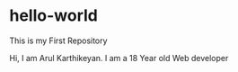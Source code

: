 # hello-world
This is my First Repository

Hi, I am Arul Karthikeyan. I am a 18 Year old Web developer
